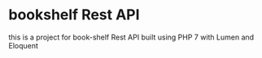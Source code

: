 # bookshelf Rest API
this is a project for book-shelf Rest API built using PHP 7 with Lumen and Eloquent
